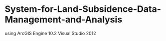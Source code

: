 # System-for-Land-Subsidence-Data-Management-and-Analysis
using 
ArcGIS Engine 10.2
Visual Studio 2012
